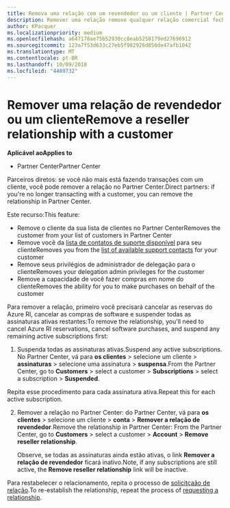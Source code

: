 ```yaml
---
title: Remova uma relação com um revendedor ou um cliente | Partner Center
description: Remover uma relação remove qualquer relação comercial fechada do modo de exibição no Partner Center.
author: KPacquer
ms.localizationpriority: medium
ms.openlocfilehash: a647178ae75b52930cc8eab5258179ed27696912
ms.sourcegitcommit: 123a7f53d633c27eb5f982926d856de47afb1042
ms.translationtype: MT
ms.contentlocale: pt-BR
ms.lasthandoff: 10/09/2018
ms.locfileid: "4489732"
---
```

# <a name="remove-a-reseller-relationship-with-a-customer"></a><span data-ttu-id="1d832-103">Remover uma relação de revendedor ou um cliente</span><span class="sxs-lookup"><span data-stu-id="1d832-103">Remove a reseller relationship with a customer</span></span>

**<span data-ttu-id="1d832-104">Aplicável ao</span><span class="sxs-lookup"><span data-stu-id="1d832-104">Applies to</span></span>**

-   <span data-ttu-id="1d832-105">Partner Center</span><span class="sxs-lookup"><span data-stu-id="1d832-105">Partner Center</span></span>

<span data-ttu-id="1d832-106">Parceiros diretos: se você não mais está fazendo transações com um cliente, você pode remover a relação no Partner Center.</span><span class="sxs-lookup"><span data-stu-id="1d832-106">Direct partners: if you're no longer transacting with a customer, you can remove the relationship in Partner Center.</span></span> 

<span data-ttu-id="1d832-107">Este recurso:</span><span class="sxs-lookup"><span data-stu-id="1d832-107">This feature:</span></span>
*  <span data-ttu-id="1d832-108">Remove o cliente da sua lista de clientes no Partner Center</span><span class="sxs-lookup"><span data-stu-id="1d832-108">Removes the customer from your list of customers in Partner Center</span></span>
*  <span data-ttu-id="1d832-109">Remove você da [lista de contatos de suporte disponível](assign-support-contacts.md) para seu cliente</span><span class="sxs-lookup"><span data-stu-id="1d832-109">Removes you from the [list of available support contacts](assign-support-contacts.md) for your customer</span></span>
*  <span data-ttu-id="1d832-110">Remove seus privilégios de administrador de delegação para o cliente</span><span class="sxs-lookup"><span data-stu-id="1d832-110">Removes your delegation admin privileges for the customer</span></span>
*  <span data-ttu-id="1d832-111">Remove a capacidade de você fazer compras em nome do cliente</span><span class="sxs-lookup"><span data-stu-id="1d832-111">Removes the ability for you to make purchases on behalf of the customer</span></span>

<span data-ttu-id="1d832-112">Para remover a relação, primeiro você precisará cancelar as reservas do Azure RI, cancelar as compras de software e suspender todas as assinaturas ativas restantes:</span><span class="sxs-lookup"><span data-stu-id="1d832-112">To remove the relationship, you'll need to cancel Azure RI reservations, cancel software purchases, and suspend any remaining active subscriptions first:</span></span>

1.  <span data-ttu-id="1d832-113">Suspenda todas as assinaturas ativas.</span><span class="sxs-lookup"><span data-stu-id="1d832-113">Suspend any active subscriptions.</span></span> <span data-ttu-id="1d832-114">No Partner Center, vá para **os clientes** > selecione um cliente > **assinaturas** > selecione uma assinatura > **suspensa**.</span><span class="sxs-lookup"><span data-stu-id="1d832-114">From the Partner Center, go to **Customers** > select a customer > **Subscriptions** > select a subscription > **Suspended**.</span></span> 

   <span data-ttu-id="1d832-115">Repita esse procedimento para cada assinatura ativa.</span><span class="sxs-lookup"><span data-stu-id="1d832-115">Repeat this for each active subscription.</span></span>

2.  <span data-ttu-id="1d832-116">Remover a relação no Partner Center: do Partner Center, vá para **os clientes** > selecione um cliente > **conta** > **Remover a relação de revendedor**.</span><span class="sxs-lookup"><span data-stu-id="1d832-116">Remove the relationship in Partner Center: From the Partner Center, go to **Customers** > select a customer > **Account** > **Remove reseller relationship**.</span></span>

    <span data-ttu-id="1d832-117">Observe, se todas as assinaturas ainda estão ativas, o link **Remover a relação de revendedor** ficará inativo.</span><span class="sxs-lookup"><span data-stu-id="1d832-117">Note, if any subscriptions are still active, the **Remove reseller relationship** link will be inactive.</span></span> 

<span data-ttu-id="1d832-118">Para restabelecer o relacionamento, repita o processo de [solicitçaão de relação](request-a-relationship-with-a-customer.md).</span><span class="sxs-lookup"><span data-stu-id="1d832-118">To re-establish the relationship, repeat the process of [requesting a relationship](request-a-relationship-with-a-customer.md).</span></span>
